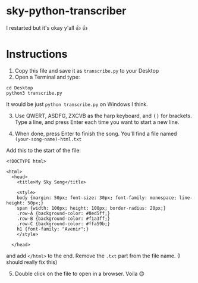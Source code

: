 # sky-python-transcriber
I restarted but it's okay y'all :+1: :+1:

# Instructions


1. Copy this file and save it as `transcribe.py` to your Desktop
2. Open a Terminal and type: 

```
cd Desktop
python3 transcribe.py
```

It would be just `python transcribe.py` on Windows I think.

3. Use QWERT, ASDFG, ZXCVB as the harp keyboard, and <kbd>(</kbd><kbd>)</kbd> for brackets. Type a line, and press Enter each time you want to start a new line.

4. When done, press Enter to finish the song. You'll find a file named `(your-song-name)-html.txt`

Add this to the start of the file:

```
<!DOCTYPE html>

<html>
  <head>
    <title>My Sky Song</title>

    <style>
    body {margin: 50px; font-size: 30px; font-family: monospace; line-height: 50px;}
    span {width: 100px; height: 100px; border-radius: 20px;}
    .row-A {background-color: #8ed5ff;}
    .row-B {background-color: #f1a3ff;}
    .row-C {background-color: #ffa59b;}
    h1 {font-family: "Avenir";}
    </style>

  </head>
```

and add `</html>` to the end. Remove the `.txt` part from the file name. (I should really fix this)

5. Double click on the file to open in a browser. Voila :blush:

